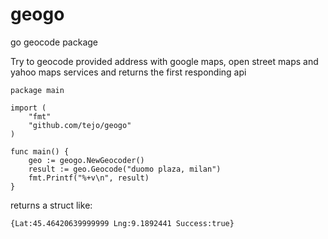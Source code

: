 geogo
=====

go geocode package


Try to geocode provided address with google maps, open street maps and yahoo maps services  and returns the first responding api


```
package main

import (
	"fmt"
	"github.com/tejo/geogo"
)

func main() {
	geo := geogo.NewGeocoder()
	result := geo.Geocode("duomo plaza, milan")
	fmt.Printf("%+v\n", result)
}
```

returns a struct like:

```
{Lat:45.46420639999999 Lng:9.1892441 Success:true}
```

